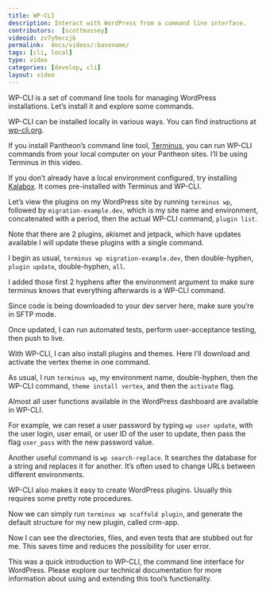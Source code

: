 ```yaml
---
title: WP-CLI
description: Interact with WordPress from a command line interface.
contributors:  [scottmassey]
videoid: zv7y9eczjb
permalink:  docs/videos/:basename/
tags: [cli, local]
type: video
categories: [develop, cli]
layout: video
---
```

WP-CLI is a set of command line tools for managing WordPress installations. Let’s install it and explore some commands.

WP-CLI can be installed locally in various ways. You can find instructions at [wp-cli.org](http://wp-cli.org/#installing).

If you install Pantheon’s command line tool, [Terminus](/docs/terminus/install/), you can run WP-CLI commands from your local computer on your Pantheon sites. I’ll be using Terminus in this video.

If you don’t already have a local environment configured, try installing [Kalabox](http://www.kalabox.io/). It comes pre-installed with Terminus and WP-CLI.

Let’s view the plugins on my WordPress site by running `terminus wp`, followed by `migration-example.dev`, which is my site name and environment, concatenated with a period, then the actual WP-CLI command, `plugin list`.

Note that there are 2 plugins, akismet and jetpack, which have updates available I will update these plugins with a single command.

I begin as usual, `terminus wp migration-example.dev`, then double-hyphen, `plugin update`, double-hyphen, `all`.

I added those first 2 hyphens after the environment argument to make sure terminus knows that everything afterwards is a WP-CLI command.

Since code is being downloaded to your dev server here, make sure you’re in SFTP mode.

Once updated, I can run automated tests, perform user-acceptance testing, then push to live.

With WP-CLI, I can also install plugins and themes. Here I’ll download and activate the vertex
theme in one command.

As usual, I run `terminus wp`, my environment name, double-hyphen, then the WP-CLI command, `theme install vertex`, and then the `activate` flag.

Almost all user functions available in the WordPress dashboard are available in WP-CLI.

For example, we can reset a user password by typing `wp user update`, with the user login, user email, or user ID of the user to update, then pass the flag `user_pass` with the new password value.

Another useful command is `wp search-replace`. It searches the database for a string and replaces it for another. It’s often used to change URLs between different environments.

WP-CLI also makes it easy to create WordPress plugins. Usually this requires some pretty rote procedures.

Now we can simply run `terminus wp scaffold plugin`, and generate the default structure for my new plugin, called crm-app.

Now I can see the directories, files, and even tests that are stubbed out for me. This saves time and reduces the possibility for user error.

This was a quick introduction to WP-CLI, the command line interface for WordPress. Please explore our technical documentation for more information about using and extending this tool’s functionality.
